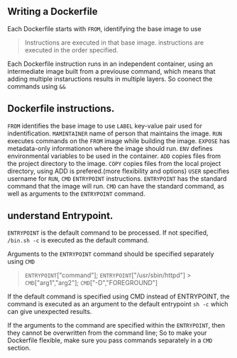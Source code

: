 ## Writing a Dockerfile

Each Dockerfile starts with `FROM`, identifying the base image to use

> Instructions are executed in that base image.
> instructions are executed in the order specified.

Each Dockerfile instruction runs in an independent container, using an intermediate image built from a previouse command, which means that adding multiple instaructions results in multiple layers. So coonect the commands using `&&`

## Dockerfile instructions.

`FROM` identifies the base image to use
`LABEL` key-value pair used for indentification.
`MAMINTAINER` name of person that maintains the image.
`RUN` executes commands on the `FROM` image while building the image.
`EXPOSE` has metadata-only informationon where the image should run.
`ENV` defines environmental variables to be used in the container.
`ADD` copies files from the project directory to the image.
`COPY` copies files from the local project directory, using ADD is prefered.(more flexibility and options)
`USER` specifies username for `RUN`, `CMD` `ENTRYPOINT` instructions.
`ENTRYPOINT` has the standard command that the image will run.
`CMD` can have the standard command, as well as arguments to the `ENTRYPOINT` command.

## understand Entrypoint.

`ENTRYPOINT` is the default command to be processed.
If not specified, `/bin.sh -c` is executed as the default command.

Arguments to the `ENTRYPOINT` command should be specified separately using `CMD`

> `ENTRYPOINT`["command"]; `ENTRYPOINT`["/usr/sbin/httpd"] > `CMD`["arg1","arg2"]; `CMD`["-D","FOREGROUND"]

If the default command is specified using CMD instead of ENTRYPOINT, the command is executed as an argument to the default entrypoint `sh -c` which can give unexpected results.

If the arguments to the command are specified within the `ENTRYPOINT`, then they cannot be overwritten from the command line; So to make your Dockerfile flexible, make sure you pass commands separately in a `CMD` section.
